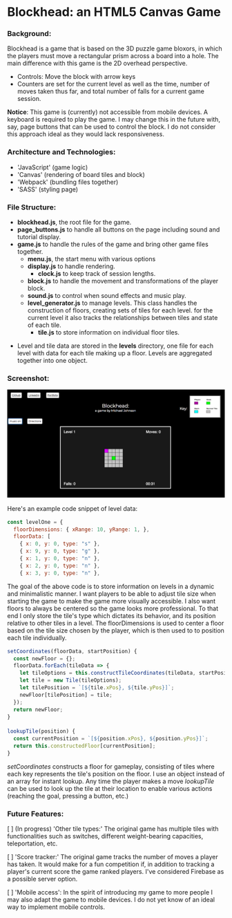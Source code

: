 # Blockhead: an HTML5 Canvas Game

### Background:

Blockhead is a game that is based on the 3D puzzle game bloxors, in which the players must move a rectangular prism across a board into a hole. The main difference with this game is the 2D overhead perspective.

- Controls: Move the block with arrow keys
- Counters are set for the current level as well as the time, number of moves taken thus far, and total number of falls for a current game session.

**Notice**: This game is (currently) not accessible from mobile devices. A keyboard is required to play the game. I may change this in the future with, say, page buttons that can be used to control the block. I do not consider this approach ideal as they would lack responsiveness.

### Architecture and Technologies:

- 'JavaScript' (game logic)
- 'Canvas' (rendering of board tiles and block)
- 'Webpack' (bundling files together)
- 'SASS' (styling page)

### File Structure:

- **blockhead.js**, the root file for the game.
- **page_buttons.js** to handle all buttons on the page including sound and tutorial display.
- **game.js** to handle the rules of the game and bring other game files together.
  - **menu.js**, the start menu with various options
  - **display.js** to handle rendering.
    - **clock.js** to keep track of session lengths.
  - **block.js** to handle the movement and transformations of the player block.
  - **sound.js** to control when sound effects and music play.
  - **level_generator.js** to manage levels. This class handles the construction of floors, creating sets of tiles for each level. for the current level it also tracks the relationships between tiles and state of each tile.
    - **tile.js** to store information on individual floor tiles.
+ Level and tile data are stored in the **levels** directory, one file for each level with data for each tile making up a floor. Levels are aggregated together into one object.

### Screenshot:

![wireframe](./assets/Images/BlockHead.png)

Here's an example code snippet of level data:

``` JavaScript
const levelOne = {
  floorDimensions: { xRange: 10, yRange: 1, },
  floorData: [
    { x: 0, y: 0, type: "s" },
    { x: 9, y: 0, type: "g" },
    { x: 1, y: 0, type: "n" },
    { x: 2, y: 0, type: "n" },
    { x: 3, y: 0, type: "n" },
```

The goal of the above code is to store information on levels in a dynamic and minimalistic manner. I want players to be able to adjust tile size when starting the game to make the game more visually accessible. I also want floors to always be centered so the game looks more professional. To that end I only store the tile's type which dictates its behavior, and its position relative to other tiles in a level. The floorDimensions is used to center a floor based on the tile size chosen by the player, which is then used to to position each tile individually.


``` JavaScript
setCoordinates(floorData, startPosition) {
  const newFloor = {};
  floorData.forEach(tileData => {
    let tileOptions = this.constructTileCoordinates(tileData, startPosition);
    let tile = new Tile(tileOptions);
    let tilePosition = `[${tile.xPos}, ${tile.yPos}]`;
    newFloor[tilePosition] = tile;
  });
  return newFloor;
}

lookupTile(position) {
  const currentPosition = `[${position.xPos}, ${position.yPos}]`;
  return this.constructedFloor[currentPosition];
}
```

*setCoordinates* constructs a floor for gameplay, consisting of tiles where each key represents the tile's position on the floor. I use an object instead of an array for instant lookup. Any time the player makes a move *lookupTile* can be used to look up the tile at their location to enable various actions (reaching the goal, pressing a button, etc.)

### Future Features:

[ ] (In progress) 'Other tile types:' The original game has multiple tiles with functionalities such as switches, different weight-bearing capacities, teleportation, etc.

[ ] 'Score tracker:' The original game tracks the number of moves a player has taken. It would make for a fun competition if, in addition to tracking a player's current score the game ranked players. I've considered Firebase as a possible server option.

[ ] 'Mobile access': In the spirit of introducing my game to more people I may also adapt the game to mobile devices. I do not yet know of an ideal way to implement mobile controls.
